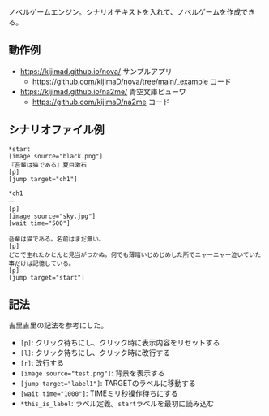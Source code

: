 ノベルゲームエンジン。シナリオテキストを入れて、ノベルゲームを作成できる。

## 動作例

- https://kijimad.github.io/nova/ サンプルアプリ
  - https://github.com/kijimaD/nova/tree/main/_example コード
- https://kijimad.github.io/na2me/ 青空文庫ビューワ
  - https://github.com/kijimaD/na2me コード

## シナリオファイル例

```
*start
[image source="black.png"]
『吾輩は猫である』夏目漱石
[p]
[jump target="ch1"]

*ch1
一
[p]
[image source="sky.jpg"]
[wait time="500"]

吾輩は猫である。名前はまだ無い。
[p]
どこで生れたかとんと見当がつかぬ。何でも薄暗いじめじめした所でニャーニャー泣いていた事だけは記憶している。
[p]
[jump target="start"]
```

## 記法

吉里吉里の記法を参考にした。

- `[p]`: クリック待ちにし、クリック時に表示内容をリセットする
- `[l]`: クリック待ちにし、クリック時に改行する
- `[r]`: 改行する
- `[image source="test.png"]`: 背景を表示する
- `[jump target="label1"]`: TARGETのラベルに移動する
- `[wait time="1000"]`: TIMEミリ秒操作待ちにする
- `*this_is_label`: ラベル定義。`start`ラベルを最初に読み込む
